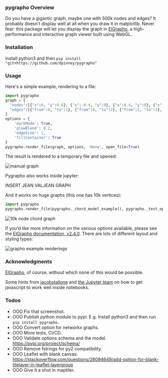### pygrapho Overview

Do you have a gigantic graph, maybe one with 500k nodes and edges? It probably doesn't display well at all when you draw it in matplotlib. Never fear: this package will let you display the graph in [ElGrapho](https://www.elgrapho.com), a high-performance and interactive graph viewer built using WebGL.

### Installation

Install python3 and then `pip install "git+https://github.com/dpinney/pygrapho"`

### Usage

Here's a simple example, rendering to a file:

```python
import pygrapho
graph = {
  "nodes":[{"x":0, "y":0.6}, {"x":-0.4, "y":0}, {"x":0.4, "y":0}, {"x":-0.6, "y":-0.6}, {"x":-0.2, "y":-0.6}, {"x":0.2, "y":-0.6}, {"x":0.6, "y":-0.6}], 
  "edges":[{"from":0, "to":1}, {"from":0, "to":2}, {"from":1, "to":3}, {"from":1, "to":4}, {"from":2, "to":5}, {"from":2, "to":6}]
}
options = {
	'darkMode': True,
	'glowBlend': 0.2,
	'edgeSize': 1,
	'fillContainer': True
}
pygrapho.render_file(graph, options, 'None', open_file=True)
```

The result is rendered to a temporary file and opened:

![manual graph]('graphic_manual.png')

Pygrapho also works inside jupyter:

INSERT JEAN VALJEAN GRAPH

And it works on huge graphs (this one has 10k vertices):

```python
import pygrapho
pygrapho.render_file(pygrapho._chord_model_example(), pygrapho._test_options, 'Chord', open_file=True)
```

![10k node chord graph](graphic_chord.png')

If you'd like more information on the various options available, please see the [ElGrapho documentation, v2.4.0](https://github.com/ericdrowell/ElGrapho/tree/cbb44c8f0e8c18d8c12488583442c1feb53d7679). There are lots of different layout and styling types:

![grapho example renderings](https://raw.githubusercontent.com/ericdrowell/ElGrapho/cbb44c8f0e8c18d8c12488583442c1feb53d7679/img/elgrapho-examples.png)

### Acknowledgments

[ElGrapho](https://github.com/ericdrowell/ElGrapho), of course, without which none of this would be possible.

Some hints from [jacobstallone](https://github.com/jacobstallone/D3-in-Jupyter-Notebook/blob/master/SCATTER%20PLOT.ipynb) and [the Jupyter team](https://nbviewer.jupyter.org/github/ipython/ipython/blob/master/examples/IPython%20Kernel/Rich%20Output.ipynb
) on how to get javascript to work well inside notebooks.

### Todos
- OOO Fix that screenshot.
- OOO Publish python module to pypi. E.g. Install python3 and then run `pip install pygrapho`.
- OOO Convert option for networkx graphs.
- OOO More tests, CI/CD.
- OOO Validate options schema and the model. https://pypi.org/project/schema/
- OOO Remove fstrings for py2 compatibility.
- OOO Leaflet with blank canvas: https://stackoverflow.com/questions/28094649/add-option-for-blank-tilelayer-in-leaflet-layergroup 
- OOO Give it a shot in maptiler.